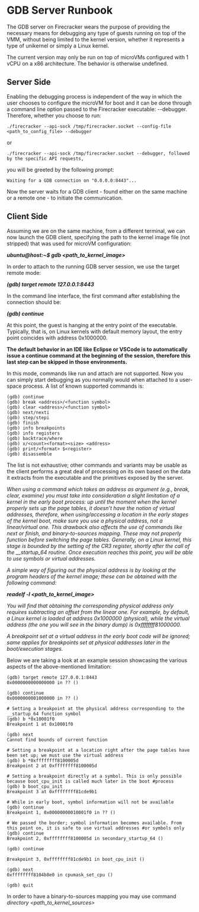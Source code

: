 # GDB Server Runbook

The GDB server on Firecracker wears the purpose of providing the necessary means for debugging any type of guests running on top of the VMM, without being limited to the kernel version, whether it represents a type of unikernel or simply a Linux kernel.

The current version may only be run on top of microVMs configured with 1 vCPU on a x86 architecture. The behavior is otherwise undefined.

## Server Side

Enabling the debugging process is independent of the way in which the user chooses to configure the microVM for boot and it can be done through a command line option passed to the Firecracker executable: --debugger. Therefore, whether you choose to run:
```
./firecracker --api-sock /tmp/firecracker.socket --config-file <path_to_config_file> --debugger
```
or
```
./firecracker --api-sock /tmp/firecracker.socket --debugger, followed by the specific API requests,
```
you will be greeted by the following prompt:
```
Waiting for a GDB connection on "0.0.0.0:8443"...
```
Now the server waits for a GDB client - found either on the same machine or a remote one - to initiate the communication.

## Client Side

Assuming we are on the same machine, from a different terminal, we can now launch the GDB client, specifying the path to the kernel image file (not stripped) that was used for microVM configuration:

**_ubuntu@host:~$ gdb \<path\_to\_kernel\_image\>_**

In order to attach to the running GDB server session, we use the target remote mode:

**_(gdb) target remote 127.0.0.1:8443_**

In the command line interface, the first command after establishing the connection should be:

**_(gdb) continue_**

At this point, the guest is hanging at the entry point of the executable. Typically, that is, on Linux kernels with default memory layout, the entry point coincides with address 0x1000000.

**The default behavior in an IDE like Eclipse or VSCode is to automatically issue a continue command at the beginning of the session, therefore this last step can be skipped in those environments.**

In this mode, commands like run and attach are not supported. Now you can simply start debugging as you normally would when attached to a user-space process. A list of known supported commands is:
```
(gdb) continue
(gdb) break <address>/<function symbol>
(gdb) clear <address>/<function symbol>
(gdb) next/nexti
(gdb) step/stepi
(gdb) finish
(gdb) info breakpoints
(gdb) info registers
(gdb) backtrace/where
(gdb) x/<count><format><size> <address>
(gdb) print/<format> $<register>
(gdb) disassemble
```
The list is not exhaustive; other commands and variants may be usable as the client performs a great deal of processing on its own based on the data it extracts from the executable and the primitives exposed by the server.

_When using a command which takes an address as argument (e.g., break, clear, examine) you must take into consideration a slight limitation of a kernel in the early boot process: up until the moment when the kernel properly sets up the page tables, it doesn’t have the notion of virtual addresses, therefore, when using/accessing a location in the early stages of the kernel boot, make sure you use a physical address, not a linear/virtual one. This drawback also affects the use of commands like next or finish, and binary-to-sources mapping. These may not properly function before switching the page tables. Generally, on a Linux kernel, this stage is bounded by the setting of the CR3 register, shortly after the call of the \_\_startup\_64 routine. Once execution reaches this point, you will be able to use symbols or virtual addresses._

_A simple way of figuring out the physical address is by looking at the program headers of the kernel image; these can be obtained with the following command:_

**_readelf -l \<path\_to\_kernel\_image>_**

_You will find that obtaining the corresponding physical address only requires subtracting an offset from the linear one. For example, by default, a Linux kernel is loaded at address 0x1000000 (physical), while the virtual address (the one you will see in the binary dump) is 0xffffffff81000000._

_A breakpoint set at a virtual address in the early boot code will be ignored; same applies for breakpoints set at physical addresses later in the boot/execution stages._

Below we are taking a look at an example session showcasing the various aspects of the above-mentioned limitation:

```
(gdb) target remote 127.0.0.1:8443
0x0000000000000000 in ?? ()

(gdb) continue
0x0000000001000000 in ?? ()

# Setting a breakpoint at the physical address corresponding to the __startup_64 function symbol
(gdb) b *0x10001f0
Breakpoint 1 at 0x10001f0

(gdb) next
Cannot find bounds of current function

# Setting a breakpoint at a location right after the page tables have been set up; we must use the virtual address
(gdb) b *0xffffffff8100005d
Breakpoint 2 at 0xffffffff8100005d

# Setting a breakpoint directly at a symbol. This is only possible because boot_cpu_init is called much later in the boot #process
(gdb) b boot_cpu_init
Breakpoint 3 at 0xffffffff81cde9b1

# While in early boot, symbol information will not be available
(gdb) continue
Breakpoint 1, 0x00000000010001f0 in ?? ()

# We passed the border; symbol information becomes available. From this point on, it is safe to use virtual addresses #or symbols only
(gdb) continue
Breakpoint 2, 0xffffffff8100005d in secondary_startup_64 ()

(gdb) continue

Breakpoint 3, 0xffffffff81cde9b1 in boot_cpu_init ()

(gdb) next
0xffffffff8104b8e0 in cpumask_set_cpu ()

(gdb) quit
```

In order to have a binary-to-sources mapping you may use command _directory \<path\_to\_kernel\_sources\>_
